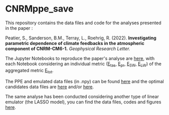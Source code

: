# CNRMppe_save
This repository contains the data files and code for the analyses presented in the paper : 

Peatier, S., Sanderson, B.M., Terray, L., Roehrig, R. (2022). <strong>Investigating parametric dependence of climate feedbacks in the atmospheric component of CNRM-CM6-1.</strong> <em>Geophysical Research Letter.</em>

The Jupyter Notebooks to reproduce the paper's analyse are [here](https://github.com/speatier/CNRMppe_save/tree/main/PPE/PPE_paper_1/MultiLinReg), with each Notebook considering an individual metric ([E<sub>tas</sub>](https://github.com/speatier/CNRMppe_save/blob/main/PPE/PPE_paper_1/MultiLinReg/Final_tas.ipynb), [E<sub>pr</sub>](https://github.com/speatier/CNRMppe_save/blob/main/PPE/PPE_paper_1/MultiLinReg/Final_pr.ipynb), [E<sub>SW</sub>](https://github.com/speatier/CNRMppe_save/blob/main/PPE/PPE_paper_1/MultiLinReg/Final_SW.ipynb), [E<sub>LW</sub>](https://github.com/speatier/CNRMppe_save/blob/main/PPE/PPE_paper_1/MultiLinReg/Final_LW.ipynb)) of the aggregated metric [E<sub>tot</sub>](https://github.com/speatier/CNRMppe_save/blob/main/PPE/PPE_paper_1/MultiLinReg/Final_total.ipynb).

The PPE and emulated data files (in .npy) can be found [here](https://github.com/speatier/CNRMppe_save/tree/main/PPE/ENSEMBLE2/files/npy) and the optimal candidates data files are [here](https://github.com/speatier/CNRMppe_save/tree/main/PPE/ENSEMBLE4_selection/files/npy/) and/or [here](https://github.com/speatier/CNRMppe_save/tree/main/PPE/ENSEMBLE2/files/npy/CNRMppe).

The same analyse has been conducted considering another type of linear emulator (the LASSO model), you can find the data files, codes and figures [here](https://github.com/speatier/CNRMppe_save/tree/main/PPE/PPE_paper_1/LASSO/).
